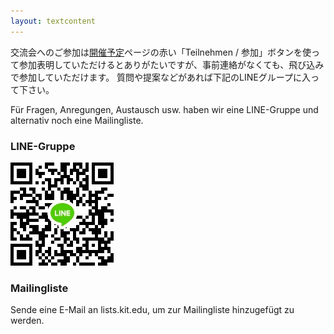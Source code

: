 ```yaml
---
layout: textcontent
---
```


交流会へのご参加は[開催予定](/treffen)ページの赤い「Teilnehmen / 参加」ボタンを使って参加表明していただけるとありがたいですが、事前連絡がなくても、飛び込みで参加していただけます。
質問や提案などがあれば下記のLINEグループに入って下さい。

Für Fragen, Anregungen, Austausch usw. haben wir eine LINE-Gruppe und alternativ noch eine Mailingliste.

### LINE-Gruppe

![QR-Code](/assets/img/line_qr.jpg)
<br><span id="ll"></span>

### Mailingliste

Sende eine E-Mail an <span id="inb4mail" title="Nicht kopierbar."></span>lists.kit.edu, um zur Mailingliste hinzugefügt zu werden.

<!-- undo CSS shenanigans w/ JS shenanigans-->
<script>
ibm = document.getElementById('inb4mail');
ibm.innerHTML = getComputedStyle(
    ibm, ':before'
).getPropertyValue(
    'content'
).replace(
    'р', 'p'
).replaceAll(
    '"', ''
);
ibm.title = '';
ibm.id = '';

ll_spn = document.getElementById('ll');
ll_base = 'https://line.me/R/ti/g/';
ll_id = 'G_GInVdWj8';
ll_a = document.createElement('a');
ll_a.href = ll_base + ll_id;
ll_spn.appendChild(ll_a);
ll_a.innerHTML = 'Link zur LINE-Gruppe';
</script>
<!-- end of shenanigans -->
